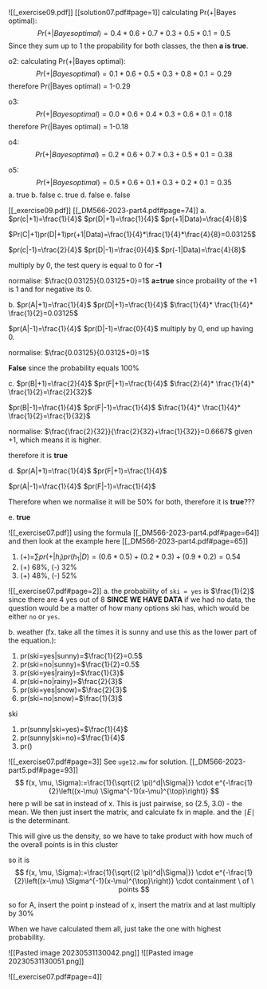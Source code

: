
![[_exercise09.pdf]]
[[solution07.pdf#page=1]]
calculating Pr(+|Bayes optimal):
$$Pr(+|Bayes optimal)=0.4*0.6+0.7*0.3+0.5*0.1=0.5$$
Since they sum up to 1 the propability for both classes, the then **a is true**.

o2:
calculating Pr(+|Bayes optimal):
$$Pr(+|Bayes optimal)=0.1*0.6+0.5*0.3+0.8*0.1=0.29$$
therefore Pr(|Bayes optimal) = 1-0.29

o3:
$$Pr(+|Bayes optimal)=0.0*0.6+0.4*0.3+0.6*0.1=0.18$$
therefore Pr(|Bayes optimal) = 1-0.18

o4:
$$Pr(+|Bayes optimal)=0.2*0.6+0.7*0.3+0.5*0.1=0.38$$

o5:
$$Pr(+|Bayes optimal)=0.5*0.6+0.1*0.3+0.2*0.1=0.35$$
a. true
b. false
c. true
d. false
e. false


[[_exercise09.pdf]]
[[_DM566-2023-part4.pdf#page=74]]
a.
$pr(c|+1)=\frac{1}{4}$
$pr(D|+1)=\frac{1}{4}$
$pr(+1|Data)=\frac{4}{8}$

$Pr(C|+1)pr(D|+1)pr(+1|Data)=\frac{1}{4}*\frac{1}{4}*\frac{4}{8}=0.03125$

$pr(c|-1)=\frac{2}{4}$
$pr(D|-1)=\frac{0}{4}$
$pr(-1|Data)=\frac{4}{8}$

multiply by 0, the test query is equal to 0 for **-1**


normalise:
$\frac{0.03125}{0.03125+0}=1$
**a=true** since probaility of the +1 is 1 and for negative its 0.

b. 
$pr(A|+1)=\frac{1}{4}$
$pr(D|+1)=\frac{1}{4}$
$\frac{1}{4}* \frac{1}{4}* \frac{1}{2}=0.03125$

$pr(A|-1)=\frac{1}{4}$
$pr(D|-1)=\frac{0}{4}$
multiply by 0, end up having 0.

normalise:
$\frac{0.03125}{0.03125+0}=1$

**False** since the probability equals 100%

c.
$pr(B|+1)=\frac{2}{4}$
$pr(F|+1)=\frac{1}{4}$
$\frac{2}{4}* \frac{1}{4}* \frac{1}{2}=\frac{2}{32}$

$pr(B|-1)=\frac{1}{4}$
$pr(F|-1)=\frac{1}{4}$
$\frac{1}{4}* \frac{1}{4}* \frac{1}{2}=\frac{1}{32}$

normalise:
$\frac{\frac{2}{32}}{\frac{2}{32}+\frac{1}{32}}=0.6667$
given +1, which means it is higher.

therefore it is **true**

d.
$pr(A|+1)=\frac{1}{4}$
$pr(F|+1)=\frac{1}{4}$

$pr(A|-1)=\frac{1}{4}$
$pr(F|-1)=\frac{1}{4}$

Therefore when we normalise it will be 50% for both, therefore it is **true**???


e.
**true**

![[_exercise07.pdf]]
using the formula [[_DM566-2023-part4.pdf#page=64]]
and then look at the example here [[_DM566-2023-part4.pdf#page=65]]

1. (+)=$\sum pr(+|h_{i})pr(h_{1}|D)=(0.6*0.5)+(0.2*0.3)+(0.9*0.2)=0.54$
2. (+) 68%, (-) 32%
3. (+) 48%, (-) 52%

![[_exercise07.pdf#page=2]]
a. the probability of `ski = yes` is $\frac{1}{2}$ since there are 4 yes out of 8 **SINCE WE HAVE DATA** if we had no data, the question would be a matter of how many options ski has, which would be either `no` or `yes`.

b.
weather (fx. take all the times it is sunny and use this as the lower part of the equation.):
1. pr(ski=yes|sunny)=$\frac{1}{2}=0.5$
2. pr(ski=no|sunny)=$\frac{1}{2}=0.5$
3. pr(ski=yes|rainy)=$\frac{1}{3}$
4. pr(ski=no|rainy)=$\frac{2}{3}$
5. pr(ski=yes|snow)=$\frac{2}{3}$
6. pr(ski=no|snow)=$\frac{1}{3}$

ski
1. pr(sunny|ski=yes)=$\frac{1}{4}$
2. pr(sunny|ski=no)=$\frac{1}{4}$
3. pr()


![[_exercise07.pdf#page=3]]
See `uge12.mw` for solution.
[[_DM566-2023-part5.pdf#page=93]]
$$
f(x, \mu, \Sigma):=\frac{1}{\sqrt{(2 \pi)^d|\Sigma|}} \cdot e^{-\frac{1}{2}\left((x-\mu) \Sigma^{-1}(x-\mu)^{\top}\right)}
$$
here p will be sat in instead of x. This is just pairwise, so (2.5, 3.0) - the mean. We then just insert the matrix, and calculate fx in maple.
and the $\mid E \mid$ is the determinant.

This will give us the density, so we have to take product with how much of the overall points is in this cluster

so it is
$$
f(x, \mu, \Sigma):=\frac{1}{\sqrt{(2 \pi)^d|\Sigma|}} \cdot e^{-\frac{1}{2}\left((x-\mu) \Sigma^{-1}(x-\mu)^{\top}\right)} \cdot containment \ of \ points 
$$

so for A, insert the point p instead of x, insert the matrix and at last multiply by $30\%$

When we have calculated them all, just take the one with highest probability.


![[Pasted image 20230531130042.png]]
![[Pasted image 20230531130051.png]]


![[_exercise07.pdf#page=4]]